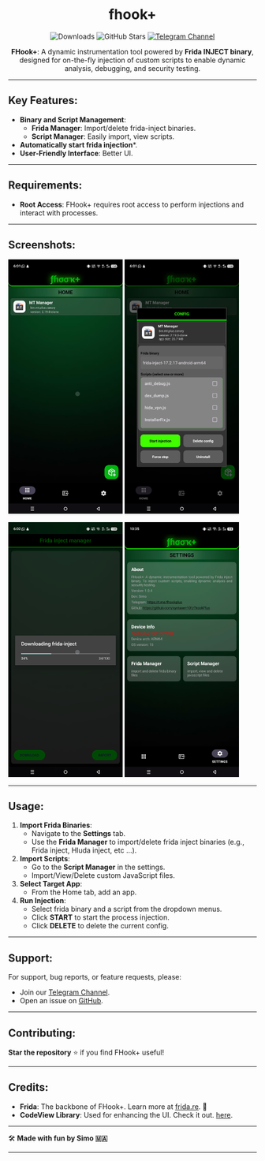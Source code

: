 <div align="center">

# **fhook+**

![Downloads](https://img.shields.io/github/downloads/Syntaxerr101/FHookPlus/total)
![GitHub Stars](https://img.shields.io/github/stars/Syntaxerr101/FHookPlus)
[![Telegram Channel](https://img.shields.io/badge/Telegram-Channel-blue.svg?logo=telegram)](https://t.me/fhookplus)

**FHook+**: A dynamic instrumentation tool powered by **Frida INJECT binary**, designed for on-the-fly injection of custom scripts to enable dynamic analysis, debugging, and security testing.

</div>

---

## Key Features:

- **Binary and Script Management**:
  - **Frida Manager**: Import/delete frida-inject binaries.
  - **Script Manager**: Easily import, view scripts.
- **Automatically start frida injection***.
- **User-Friendly Interface**: Better UI.

---

## Requirements:

- **Root Access**: FHook+ requires root access to perform injections and interact with processes.

---

## Screenshots:

<p float="center">
  <img src="https://github.com/Syntaxerr101/FHookPlus/blob/main/1.png" width="46%" />
  <img src="https://github.com/Syntaxerr101/FHookPlus/blob/main/2.png" width="46%" /> 
</p>
<p float="center">
  <img src="https://github.com/Syntaxerr101/FHookPlus/blob/main/3.png" width="46%" />
  <img src="https://github.com/Syntaxerr101/FHookPlus/blob/main/4.png" width="46%" />
</p>

---

## Usage:

1. **Import Frida Binaries**:
   - Navigate to the **Settings** tab.
   - Use the **Frida Manager** to import/delete frida inject binaries (e.g., Frida inject, Hluda inject, etc ...).
2. **Import Scripts**:
   - Go to the **Script Manager** in the settings.
   - Import/View/Delete custom JavaScript files.
3. **Select Target App**:
   - From the Home tab, add an app.
4. **Run Injection**:
   - Select frida binary and a script from the dropdown menus.
   - Click **START** to start the process injection.
   - Click **DELETE** to delete the current config.

---

## Support:

For support, bug reports, or feature requests, please:

- Join our [Telegram Channel](https://t.me/fhookplus).
- Open an issue on [GitHub](https://github.com/Syntaxerr101/FHookPlus/issues).

---

## Contributing:

**Star the repository** ⭐ if you find FHook+ useful!

---

## Credits:

- **Frida**: The backbone of FHook+. Learn more at [frida.re](https://frida.re). 🤩
- **CodeView Library**: Used for enhancing the UI. Check it out. [here](https://github.com/csdn-mobile/CodeView).

---

🛠️ **Made with fun by Simo 🇲🇦**

---